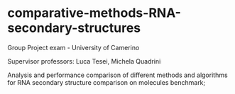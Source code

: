 # comparative-methods-RNA-secondary-structures
Group Project exam - University of Camerino

Supervisor professors: Luca Tesei, Michela Quadrini

Analysis and performance comparison of different methods and algorithms for RNA secondary structure comparison on molecules benchmark;
